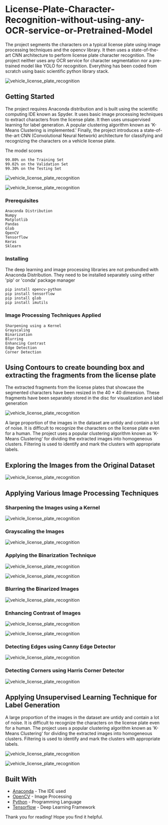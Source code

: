 # License-Plate-Character-Recognition-without-using-any-OCR-service-or-Pretrained-Model

The project segments the characters on a typical license plate using image processing techniques and the opencv library. It then uses a state-of-the-art CNN architecture to perform license plate character recognition. The project neither uses any OCR service for character segmentation nor a pre-trained model like YOLO for recognition. Everything has been coded from scratch using basic scientific python library stack.

![vehicle_license_plate_recognition](https://github.com/iamrahul29/License-Plate-Character-Recognition-without-using-any-OCR-service-or-Pretrained-Model/blob/master/images/final_prediction.png)

## Getting Started

The project requires Anaconda distribution and is built using the scientific computing IDE known as Spyder. It uses basic image processing techniques to extract characters from the license plate. It then uses unsupervised learning for label generation. A popular clustering algorithm known as 'K-Means Clustering is implemented.' Finally, the project introduces a state-of-the-art CNN (Convolutional Neural Network) architecture for classifying and recognizing the characters on a vehicle license plate.

The model scores  

```
99.80% on the Training Set
99.02% on the Validation Set
99.30% on the Testing Set
```

![vehicle_license_plate_recognition](https://github.com/iamrahul29/License-Plate-Character-Recognition-without-using-any-OCR-service-or-Pretrained-Model/blob/master/images/train.PNG)

![vehicle_license_plate_recognition](https://github.com/iamrahul29/License-Plate-Character-Recognition-without-using-any-OCR-service-or-Pretrained-Model/blob/master/images/test.PNG)


### Prerequisites

```
Anaconda Distribution
Numpy
Matplotlib
Pandas
Glob
OpenCV
Tensorflow
Keras
Sklearn
```

### Installing

The deep learning and image processing libraries are not prebundled with Anaconda Distribution. They need to be installed separately using either 'pip' or 'conda' package manager

```
pip install opencv-python
pip install tensorflow
pip install glob
pip install imutils
```

### Image Processing Techniques Applied

```
Sharpening using a Kernel
Grayscaling
Binarization
Blurring
Enhancing Contrast
Edge Detection
Corner Detection
```

## Using Contours to create bounding box and extracting the fragments from the license plate

The extracted fragments from the license plates that showcase the segmented characters have been resized in the 40 * 40 dimension. These fragments have been separately stored in the disc for visualization and label generation


![vehicle_license_plate_recognition](https://github.com/iamrahul29/License-Plate-Character-Recognition-without-using-any-OCR-service-or-Pretrained-Model/blob/master/images/segmented_chars.png)

A large proportion of the images in the dataset are untidy and contain a lot of noise. It is difficult to recognize the characters on the license plate even for a human.
The project uses a popular clustering algorithm known as 'K-Means Clustering' for dividing the extracted images into homogeneous clusters. Filtering is used to identify and mark the clusters with appropriate labels. 

## Exploring the Images from the Original Dataset

![vehicle_license_plate_recognition](https://github.com/iamrahul29/License-Plate-Character-Recognition-without-using-any-OCR-service-or-Pretrained-Model/blob/master/images/original.png)

## Applying Various Image Processing Techniques

### Sharpening the Images using a Kernel

![vehicle_license_plate_recognition](https://github.com/iamrahul29/License-Plate-Character-Recognition-without-using-any-OCR-service-or-Pretrained-Model/blob/master/images/sharp_original.png)

### Grayscaling the Images

![vehicle_license_plate_recognition](https://github.com/iamrahul29/License-Plate-Character-Recognition-without-using-any-OCR-service-or-Pretrained-Model/blob/master/images/gray.png)

### Applying the Binarization Technique

![vehicle_license_plate_recognition](https://github.com/iamrahul29/License-Plate-Character-Recognition-without-using-any-OCR-service-or-Pretrained-Model/blob/master/images/binarized_gray_1.png)

![vehicle_license_plate_recognition](https://github.com/iamrahul29/License-Plate-Character-Recognition-without-using-any-OCR-service-or-Pretrained-Model/blob/master/images/binarized_gray_2.png)

### Blurring the  Binarized Images

![vehicle_license_plate_recognition](https://github.com/iamrahul29/License-Plate-Character-Recognition-without-using-any-OCR-service-or-Pretrained-Model/blob/master/images/blur_binarized_gray.png)

### Enhancing Contrast of Images

![vehicle_license_plate_recognition](https://github.com/iamrahul29/License-Plate-Character-Recognition-without-using-any-OCR-service-or-Pretrained-Model/blob/master/images/enhanced_contrast.png)

![vehicle_license_plate_recognition](https://github.com/iamrahul29/License-Plate-Character-Recognition-without-using-any-OCR-service-or-Pretrained-Model/blob/master/images/enhanced_binarized.png)

### Detecting Edges using Canny Edge Detector

![vehicle_license_plate_recognition](https://github.com/iamrahul29/License-Plate-Character-Recognition-without-using-any-OCR-service-or-Pretrained-Model/blob/master/images/edge_images.png)

### Detecting Corners using Harris Corner Detector

![vehicle_license_plate_recognition](https://github.com/iamrahul29/License-Plate-Character-Recognition-without-using-any-OCR-service-or-Pretrained-Model/blob/master/images/corner.png)


## Applying Unsupervised Learning Technique for Label Generation

A large proportion of the images in the dataset are untidy and contain a lot of noise. It is difficult to recognize the characters on the license plate even for a human.
The project uses a popular clustering algorithm known as 'K-Means Clustering' for dividing the extracted images into homogeneous clusters. Filtering is used to identify and mark the clusters with appropriate labels. 

![vehicle_license_plate_recognition](https://github.com/iamrahul29/License-Plate-Character-Recognition-without-using-any-OCR-service-or-Pretrained-Model/blob/master/images/label.png)

![vehicle_license_plate_recognition](https://github.com/iamrahul29/License-Plate-Character-Recognition-without-using-any-OCR-service-or-Pretrained-Model/blob/master/images/label_1.png)

## Built With

* [Anaconda](https://www.anaconda.com/) - The IDE used
* [OpenCV](https://opencv.org/) - Image Processing
* [Python](https://www.python.org/) - Programming Language
* [Tensorflow](https://www.tensorflow.org/) - Deep Learning Framework

Thank you for reading!
Hope you find it helpful.
